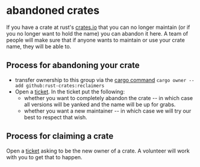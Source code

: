# abandoned crates
If you have a crate at rust's [crates.io](https://crates.io/) that you can no longer
maintain (or if you no longer want to hold the name) you can abandon it here. A team
of people will make sure that if anyone wants to maintain or use your crate name,
they will be able to.

## Process for abandoning your crate
- transfer ownership to this group via the
    [cargo command](http://doc.crates.io/crates-io.html#cargo-owner)
    `cargo owner --add github:rust-crates:reclaimers`
- Open a [ticket](https://github.com/rust-crates/abandoned/issues/new).
    In the ticket put the following:
    - whether you want to completely abandon the crate -- in which case all versions
        will be yanked and the name will be up for grabs.
    - whether you want a new maintainer -- in which case we will try our best to
        respect that wish.

## Process for claiming a crate
Open a [ticket](https://github.com/rust-crates/abandoned/issues/new) asking to
be the new owner of a crate. A volunteer will work with you to get that to happen.
